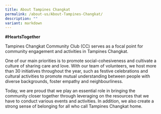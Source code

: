 ```yaml
---
title: About Tampines Changkat
permalink: /about-us/About-Tampines-Changkat/
description: ""
variant: markdown
---
```

**#HeartsTogether**

Tampines Changkat Community Club (CC) serves as a focal point for community engagement and activities in Tampines Changkat. 
 
One of our main priorities is to promote social-cohesiveness and cultivate a culture of sharing care and love. With our team of volunteers, we host more than 30 initiatives throughout the year, such as festive celebrations and cultural activities to promote mutual understanding between people with diverse backgrounds, foster empathy and neighbourliness. 

Today, we are proud that we play an essential role in bringing the community closer together through leveraging on the resources that we have to conduct various events and activities. In addition, we also create a strong sense of belonging for all who call Tampines Changkat home.